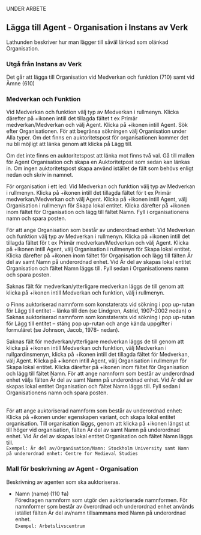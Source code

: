 
UNDER ARBETE

## Lägga till Agent - Organisation i Instans av Verk

Lathunden beskriver hur man lägger till såväl länkad som olänkad Organisation.

### Utgå från Instans av Verk

Det går att lägga till Organisation vid Medverkan och funktion (710) samt vid Ämne (610)

### Medverkan och Funktion

Vid Medverkan och funktion välj typ av Medverkan i rullmenyn. Klicka därefter på +ikonen intill det tillagda fältet t ex Primär medverkan/Medverkan och välj Agent. Klicka på +ikonen intill Agent. Sök efter Organisationen. För att begränsa sökningen välj Organisation under Alla typer. Om det finns en auktoritetspost för organisationen kommer det nu bli möjligt att länka genom att klicka på Lägg till.

Om det inte finns en auktoritetspost att länka mot finns två val. Gå till mallen för Agent Organisation och skapa en Auktoritetpost som sedan kan länkas in. Om ingen auktoritetspost skapa använd istället de fält som behövs enligt nedan och skriv in namnet.

För organisation i ett led:
Vid Medverkan och funktion välj typ av Medverkan i rullmenyn. Klicka på +ikonen intill det tillagda fältet för t ex Primär medverkan/Medverkan och välj Agent. Klicka på +ikonen intill Agent, välj Organisation i rullmenyn för Skapa lokal entitet. Klicka därefter på +ikonen inom fältet för Organisation och lägg till fältet Namn. Fyll i organisationens namn och spara posten.  

För att ange Organisation som består av underordnad enhet:
Vid Medverkan och funktion välj typ av Medverkan i rullmenyn. Klicka på +ikonen intill det tillagda fältet för t ex Primär medverkan/Medverkan och välj Agent. Klicka på +ikonen intill Agent, välj Organisation i rullmenyn för Skapa lokal entitet. Klicka därefter på +ikonen inom fältet för Organisation och lägg till fälten Är del av samt Namn på underordnad enhet. Vid Är del av skapas lokal entitet Organisation och fältet Namn läggs till. Fyll sedan i Organisationens namn och spara posten.

Saknas fält för medverkan/ytterligare medverkan läggs de till genom att klicka på +ikonen intill Medverkan och funktion, välj i rullmenyn.







o	Finns auktoriserad namnform som konstaterats vid sökning i pop up-rutan för Lägg till entitet – länka till den (se Lindgren, Astrid, 1907-2002 nedan)
o	Saknas auktoriserad namnform som konstaterats vid sökning i pop up-rutan för Lägg till entitet – stäng pop up-rutan och ange kända uppgifter i formuläret (se Johnson, Jacob, 1978- nedan).

Saknas fält för medverkan/ytterligare medverkan läggs de till genom att klicka på +ikonen intill Medverkan och funktion, välj Medverkan i rullgardinsmenyn, klicka på +ikonen intill det tillagda fältet för Medverkan, välj Agent. Klicka på +ikonen intill Agent, välj Organisation i rullmenyn för Skapa lokal entitet. Klicka därefter på +ikonen inom fältet för Organisation och lägg till fältet Namn. För att ange namnform som består av underordnad enhet väljs fälten Är del av samt Namn på underordnad enhet. Vid Är del av skapas lokal entitet Organisation och fältet Namn läggs till. Fyll sedan i Organisationens namn och spara posten.


<br/>För att ange auktoriserad namnform som består av underordnad enhet: Klicka på +ikonen under egenskapen variant, och skapa lokal entitet organisation. Till organisation läggs, genom att klicka på +ikonen längst ut till höger vid organisation, fälten Är del av samt Namn på underordnad enhet. Vid Är del av skapas lokal entitet Organisation och fältet Namn läggs till.
  <br/>```Exempel: Är del av/Organisation/Namn: Stockholm University samt Namn på underordnad enhet: Centre for Medieval Studies```





### Mall för beskrivning av Agent - Organisation

Beskrivning av agenten som ska auktoriseras.

* Namn (name) (110 ‡a)
  <br/>Föredragen namnform som utgör den auktoriserade namnformen. För namnformer som består av överordnad och underordnad enhet används istället fälten Är del av/namn tillsammans med Namn på underordnad enhet.
  <br/>```Exempel: Arbetslivscentrum```
  
 
